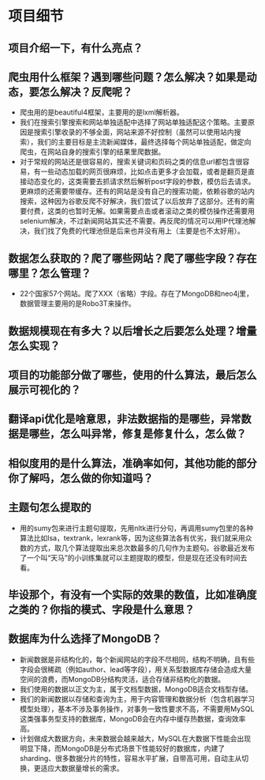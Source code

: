 # 项目细节
## 项目介绍一下，有什么亮点？


## 爬虫用什么框架？遇到哪些问题？怎么解决？如果是动态，要怎么解决？反爬呢？
- 爬虫用的是beautiful4框架，主要用的是lxml解析器。
- 我们在搜索引擎搜索和网站单独适配中选择了网站单独适配这个策略。主要原因是搜索引擎收录的不够全面，网站来源不好控制（虽然可以使用站内搜索），我们的主要目标是主流新闻媒体，最终选择每个网站单独适配，做定向爬虫，在网站自身的搜索引擎的结果里爬数据。
- 对于常规的网站还是很容易的，搜索关键词和页码之类的信息url都包含很容易，有一些动态加载的网页很麻烦，比如点击更多才会加载，或者是翻页是直接动态变化的，这类需要去抓请求然后解析post字段的参数，模仿后去请求。更麻烦的还需要带缓存。还有的网站是没有自己的搜索功能，依赖谷歌的站内搜索，这种因为谷歌反爬不好解决，我们尝试了以后放弃了这部分。还有的需要付费，这类的也暂时无解。如果需要点击或者滚动之类的模仿操作还需要用selenium解决，不过新闻网站其实还不需要。再反爬的情况可以用IP代理池解决，我们找了免费的代理池但是后来也并没有用上（主要是也不太好用）。
## 数据怎么获取的？爬了哪些网站？爬了哪些字段？存在哪里？怎么管理？
- 22个国家57个网站。爬了XXX（省略）字段。存在了MongoDB和neo4j里，数据管理主要用的是Robo3T来操作。
## 数据规模现在有多大？以后增长之后要怎么处理？增量怎么实现？

## 项目的功能部分做了哪些，使用的什么算法，最后怎么展示可视化的？

## 翻译api优化是啥意思，非法数据指的是哪些，异常数据是哪些，怎么叫异常，修复是修复什么，怎么做？

## 相似度用的是什么算法，准确率如何，其他功能的部分你了解吗，怎么做的你知道吗？

## 主题句怎么提取的
- 用的sumy包来进行主题句提取，先用nltk进行分句，再调用sumy包里的各种算法比如lsa，textrank，lexrank等，因为这些算法各有优劣，我们就采用众数的方式，取几个算法提取出来总次数最多的几句作为主题句。谷歌最近发布了一个叫“天马”的小训练集就可以主题提取的模型，但是现在还没有时间去看。

## 毕设那个，有没有一个实际的效果的数值，比如准确度之类的？你指的模式、字段是什么意思？

## 数据库为什么选择了MongoDB？
- 新闻数据是非结构化的，每个新闻网站的字段不尽相同，结构不明确，且有些字段会很稀疏（例如author、lead等字段），用关系型数据库存储会造成大量空间的浪费，而MongoDB分结构灵活，适合存储非结构化的数据。
- 我们使用的数据以正文为主，属于文档型数据，MongoDB适合文档型存储。
- 我们的新闻数据以存储和查询为主，用于内容管理和数据分析（包含机器学习模型处理），基本不涉及事务操作，对事务一致性要求不高，不需要用MySQL这类强事务型支持的数据库，MongoDB会在内存中缓存热数据，查询效率高。
- 计划做成大数据方向，未来数据会越来越大，MySQL在大数据下性能会出现明显下降，而MongoDB是分布式场景下性能较好的数据库，内建了sharding、很多数据分片的特性，容易水平扩展，自带高可用，自动主从切换，更适应大数据量增长的需求。